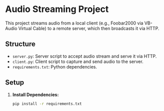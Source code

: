 # Audio Streaming Project

This project streams audio from a local client (e.g., Foobar2000 via VB-Audio Virtual Cable) to a remote server, which then broadcasts it via HTTP.

## Structure
- `server.py`: Server script to accept audio stream and serve it via HTTP.
- `client.py`: Client script to capture and send audio to the server.
- `requirements.txt`: Python dependencies.

## Setup
1. **Install Dependencies:**
   ```bash
   pip install -r requirements.txt
